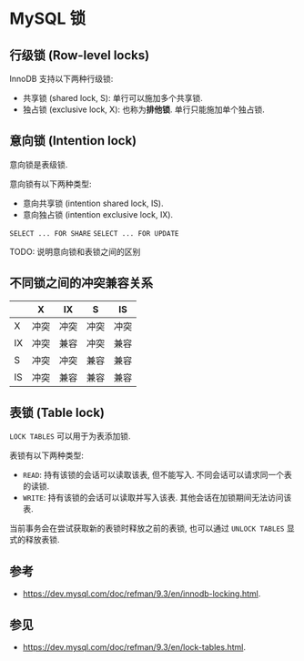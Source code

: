 # MySQL 锁

## 行级锁 (Row-level locks)

InnoDB 支持以下两种行级锁:

- 共享锁 (shared lock, S): 单行可以施加多个共享锁.
- 独占锁 (exclusive lock, X): 也称为**排他锁**. 单行只能施加单个独占锁.

## 意向锁 (Intention lock)

意向锁是表级锁.

意向锁有以下两种类型:

- 意向共享锁 (intention shared lock, IS).
- 意向独占锁 (intention exclusive lock, IX).

`SELECT ... FOR SHARE`
`SELECT ... FOR UPDATE`

TODO: 说明意向锁和表锁之间的区别

## 不同锁之间的冲突兼容关系

|    | X    | IX   | S    | IS   |
|----|------|------|------|------|
| X  | 冲突 | 冲突 | 冲突 | 冲突 |
| IX | 冲突 | 兼容 | 冲突 | 兼容 |
| S  | 冲突 | 冲突 | 兼容 | 兼容 |
| IS | 冲突 | 兼容 | 兼容 | 兼容 |

## 表锁 (Table lock)

`LOCK TABLES` 可以用于为表添加锁.

表锁有以下两种类型:

- `READ`: 持有该锁的会话可以读取该表, 但不能写入. 不同会话可以请求同一个表的读锁.
- `WRITE`: 持有该锁的会话可以读取并写入该表. 其他会话在加锁期间无法访问该表.

当前事务会在尝试获取新的表锁时释放之前的表锁, 也可以通过 `UNLOCK TABLES` 显式的释放表锁.

## 参考

- <https://dev.mysql.com/doc/refman/9.3/en/innodb-locking.html>.

## 参见

- <https://dev.mysql.com/doc/refman/9.3/en/lock-tables.html>.
